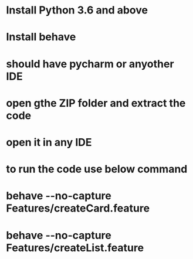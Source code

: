 # Install Python 3.6 and above
# Install behave
# should have pycharm or anyother IDE
# open gthe ZIP folder and extract the code
# open it in any IDE
# to run the code use below command
# behave --no-capture Features/createCard.feature
# behave --no-capture Features/createList.feature


